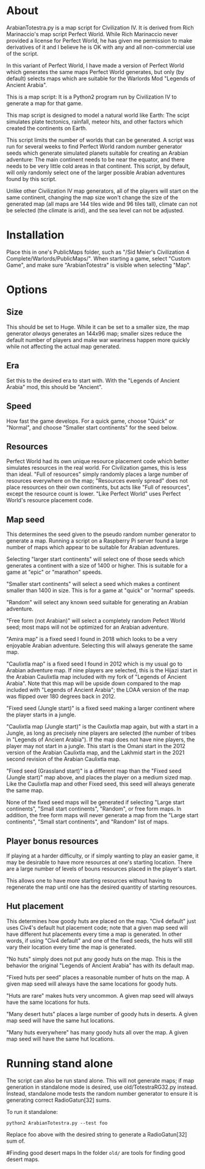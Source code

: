 # About
ArabianTotestra.py is a map script for Civilization IV.  It is derived 
from Rich Marinaccio's map script Perfect World.  While Rich Marinaccio
never provided a license for Perfect World, he has given me permission 
to make derivatives of it and I believe he is OK with any and all
non-commercial use of the script.

In this variant of Perfect World, I have made a version of Perfect World
which generates the same maps Perfect World generates, but only (by default)
selects maps which are suitable for the Warlords Mod "Legends of Ancient
Arabia".

This is a map script: It is a Python2 program run by Civilization IV to
generate a map for that game.

This map script is designed to model a natural world like Earth:  The 
scipt simulates plate tectonics, rainfall, meteor hits, and other factors
which created the continents on Earth.

This script limits the number of worlds that can be generated.  A script
was run for several weeks to find Perfect World random number generator
seeds which generate simulated planets suitable for creating an Arabian
adventure:  The main continent needs to be near the equator, and there
needs to be very little cold areas in that continent.  This script, by
default, will only randomly select one of the larger possible Arabian
adventures found by this script.

Unlike other Civilization IV map generators, all of the players will 
start on the same continent, changing the map size won't change the
size of the generated map (all maps are 144 tiles wide and 96 tiles 
tall), climate can not be selected (the climate is arid), and the
sea level can not be adjusted.

# Installation

Place this in one's PublicMaps folder, such as 
"/Sid Meier's Civilization 4 Complete/Warlords/PublicMaps/".  When
starting a game, select "Custom Game", and make sure "ArabianTotestra"
is visible when selecting "Map".

# Options

## Size

This should be set to Huge.  While it can be set to a smaller size, the
map generator *always* generates an 144x96 map; smaller sizes reduce the
default number of players and make war weariness happen more quickly
while not affecting the actual map generated.

## Era

Set this to the desired era to start with.  With the "Legends of Ancient
Arabia" mod, this should be "Ancient".

## Speed

How fast the game develops.  For a quick game, choose "Quick" or "Normal",
and choose "Smaller start continents" for the seed below.

## Resources

Perfect World had its own unique resource placement code which better
simulates resources in the real world.  For Civilization games, this is
less than ideal.  "Full of resources" simply randomly places a large
number of resources everywhere on the map; "Resources evenly spread"
does not place resources on their own continents, but acts like "Full
of resources", except the resource count is lower.  "Like Perfect World"
uses Perfect World's resource placement code.

## Map seed

This determines the seed given to the pseudo random number generator
to generate a map.  Running a script on a Raspberry Pi server found a
large number of maps which appear to be suitable for Arabian adventures.

Selecting "larger start continents" will select one of those seeds which 
generates a continent with a size of 1400 or higher.  This is suitable
for a game at "epic" or "marathon" speeds.

"Smaller start continents" will select a seed which makes a continent 
smaller than 1400 in size.  This is for a game at "quick" or "normal"
speeds.

"Random" will select any known seed suitable for generating an Arabian
adventure.

"Free form (not Arabian)" will select a completely random Pefect World seed; 
most maps will not be optimized for an Arabian adventure.

"Amira map" is a fixed seed I found in 2018 which looks to be a very
enjoyable Arabian adventure.  Selecting this will always generate the
same map.

"Caulixtla map" is a fixed seed I found in 2012 which is my usual go
to Arabian adventure map.  If nine players are selected, this is the 
Hijazi start in the Arabian Caulixtla map included with my fork of 
"Legends of Ancient Arabia".  Note that this map will be upside down
compared to the map included with "Legends of Ancient Arabia"; the
LOAA version of the map was flipped over 180 degrees back in 2012.

"Fixed seed (Jungle start)" is a fixed seed making a larger continent
where the player starts in a jungle.

"Caulixtla map (Jungle start)" is the Caulixtla map again, but with
a start in a Jungle, as long as precisely nine players are selected (the
number of tribes in "Legends of Ancient Arabia").  If the map does not
have nine players, the player may not start in a jungle.  This start
is the Omani start in the 2012 version of the Arabian Caulixtla map,
and the Lakhmid start in the 2021 second revision of the Arabian Caulixtla
map.

"Fixed seed (Grassland start)" is a different map than the "Fixed seed
(Jungle start)" map above, and places the player on a medium sized map.
Like the Caulixtla map and other Fixed seed, this seed will always 
generate the same map.

None of the fixed seed maps will be generated if selecting "Large start
continents", "Small start continents", "Random", or free form maps.
In addition, the free form maps will never generate a map from the "Large
start continents", "Small start continents", and "Random" list of maps.

## Player bonus resources

If playing at a harder difficulty, or if simply wanting to play an easier
game, it may be desirable to have more resources at one's starting
location. There are a large number of levels of bouns resources placed
in the player's start.

This allows one to have more starting resources without having to 
regenerate the map until one has the desired quantity of starting 
resources.

## Hut placement

This determines how goody huts are placed on the map.  "Civ4 default" 
just uses Civ4's default hut placement code; note that a given map seed
will have different hut placements every time a map is generated.  In
other words, if using "Civ4 default" and one of the fixed seeds, the 
huts will still vary their location every time the map is generated.

"No huts" simply does not put any goody huts on the map.  This is the
behavior the original "Legends of Ancient Arabia" has with its default
map.

"Fixed huts per seed" places a reasonable number of huts on the map.
A given map seed will always have the same locations for goody huts.

"Huts are rare" makes huts very uncommon.  A given map seed will always
have the same locations for huts.

"Many desert huts" places a large number of goody huts in deserts.  A 
given map seed will have the same hut locations.

"Many huts everywhere" has many goody huts all over the map.  A given map
seed will have the same hut locations.

# Running stand alone
The script can also be run stand alone.  This will not generate maps;
if map generation in standalone mode is desired, use old/TotestraRG32.py
instead.  Instead, standalone mode tests the random number generator to
ensure it is generating correct RadioGatun[32] sums.

To run it standalone:

```
python2 ArabianTotestra.py --test foo
```

Replace foo above with the desired string to generate a RadioGatun[32]
sum of.

#Finding good desert maps
In the folder `old/` are tools for finding good desert maps.

